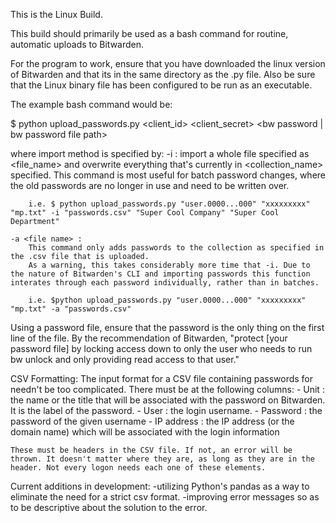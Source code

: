 This is the Linux Build.

This build should primarily be used as a bash command for routine, automatic uploads to Bitwarden.

For the program to work, ensure that you have downloaded the linux version of Bitwarden and that its in the same directory as the .py file.
Also be sure that the Linux binary file has been configured to be run as an executable.

The example bash command would be:

$ python upload_passwords.py <client_id> <client_secret> <bw password | bw password file path> <import method>

where import method is specified by:
    -i <file name> <Organization Name> <Collection Name> : 
        import a whole file specified as <file_name> and overwrite everything that's currently in <collection_name> specified.
        This command is most useful for batch password changes, where the old passwords are no longer in use and need to be written over.
    
        i.e. $ python upload_passwords.py "user.0000...000" "xxxxxxxxx" "mp.txt" -i "passwords.csv" "Super Cool Company" "Super Cool Department"

    -a <file name> :
        This command only adds passwords to the collection as specified in the .csv file that is uploaded.
        As a warning, this takes considerably more time that -i. Due to the nature of Bitwarden's CLI and importing passwords this function interates through each password individually, rather than in batches.

        i.e. $python upload_passwords.py "user.0000...000" "xxxxxxxxx" "mp.txt" -a "passwords.csv"


Using a password file, ensure that the password is the only thing on the first line of the file.
By the recommendation of Bitwarden, "protect [your password file] by locking access down to only the user who needs to run bw unlock and only providing read access to that user." 

CSV Formatting:
    The input format for a CSV file containing passwords for needn't be too complicated. There must be at the following columns:
        - Unit : the name or the title that will be associated with the password on Bitwarden. It is the label of the password.
        - User : the login username.
        - Password : the password of the given username
        - IP address : the IP address (or the domain name) which will be associated with the login information
    
    These must be headers in the CSV file. If not, an error will be thrown. It doesn't matter where they are, as long as they are in the header. Not every logon needs each one of these elements. 



Current additions in development:
    -utilizing Python's pandas as a way to eliminate the need for a strict csv format.
    -improving error messages so as to be descriptive about the solution to the error.
